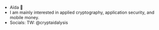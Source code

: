 - Aïda 👋
- I am mainly interested in applied cryptography, application security, and mobile money.
- Socials: TW: @cryptaidalysis

<!---
diaidaa/diaidaa is a ✨ special ✨ repository because its `README.md` (this file) appears on your GitHub profile.
You can click the Preview link to take a look at your changes.
--->

